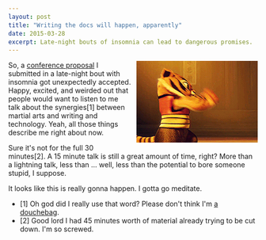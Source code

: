```yaml
---
layout: post
title: "Writing the docs will happen, apparently"
date: 2015-03-28
excerpt: Late-night bouts of insomnia can lead to dangerous promises.
---
```


<img src="/img/kungfu-panda-tigress-baby.gif" alt="Tigress from Kung Fu Panda, as a baby martial artist" style="float:right;PADDING-LEFT: 10px;PADDING-BOTTOM: 10px">

So, a [conference proposal](http://www.writethedocs.org//conf/na/2015/speakers/#speaker-gwalli) I submitted in a late-night bout with insomnia got unexpectedly accepted. Happy, excited, and weirded out that people would want to listen to me talk about the synergies[1] between martial arts and writing and technology. Yeah, all those things describe me right about now.

Sure it's not for the full 30 minutes[2]. A 15 minute talk is still a great amount of time, right? More than a lightning talk, less than ... well, less than the potential to bore someone stupid, I suppose.

It looks like this is really gonna happen. I gotta go meditate.

- [1] Oh god did I really use that word? Please don't think I'm [a douchebag](http://unsuck-it.com/synergy/).
- [2] Good lord I had 45 minutes worth of material already trying to be cut down. I'm so screwed.
